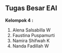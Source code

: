 ## Tugas Besar EAI
 **Kelompok 4  :**
1. Alena Salsabilla W
2. Faustina Puspamurti
3. Namira Shifwah K
4. Nanda Fadillah W
